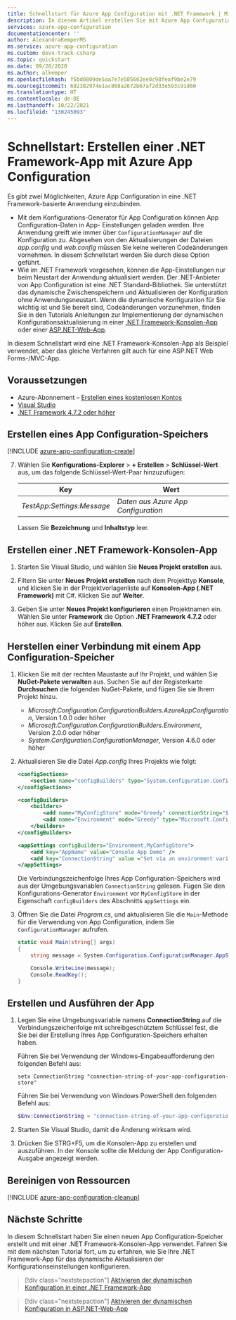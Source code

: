 ```yaml
---
title: Schnellstart für Azure App Configuration mit .NET Framework | Microsoft-Dokumentation
description: In diesem Artikel erstellen Sie mit Azure App Configuration eine .NET Framework-App, um die Speicherung und Verwaltung von Anwendungseinstellungen getrennt von Ihrem Code zu zentralisieren.
services: azure-app-configuration
documentationcenter: ''
author: AlexandraKemperMS
ms.service: azure-app-configuration
ms.custom: devx-track-csharp
ms.topic: quickstart
ms.date: 09/28/2020
ms.author: alkemper
ms.openlocfilehash: f5bd0809de5aa7e7e585662ee0c98feaf9be2e79
ms.sourcegitcommit: 692382974e1ac868a2672b67af2d33e593c91d60
ms.translationtype: HT
ms.contentlocale: de-DE
ms.lasthandoff: 10/22/2021
ms.locfileid: "130245093"
---
```

# <a name="quickstart-create-a-net-framework-app-with-azure-app-configuration"></a>Schnellstart: Erstellen einer .NET Framework-App mit Azure App Configuration

Es gibt zwei Möglichkeiten, Azure App Configuration in eine .NET Framework-basierte Anwendung einzubinden.
- Mit dem Konfigurations-Generator für App Configuration können App Configuration-Daten in App- Einstellungen geladen werden. Ihre Anwendung greift wie immer über `ConfigurationManager` auf die Konfiguration zu. Abgesehen von den Aktualisierungen der Dateien *app.config* und *web.config* müssen Sie keine weiteren Codeänderungen vornehmen. In diesem Schnellstart werden Sie durch diese Option geführt.
- Wie im .NET Framework vorgesehen, können die App-Einstellungen nur beim Neustart der Anwendung aktualisiert werden. Der .NET-Anbieter von App Configuration ist eine .NET Standard-Bibliothek. Sie unterstützt das dynamische Zwischenspeichern und Aktualisieren der Konfiguration ohne Anwendungsneustart. Wenn die dynamische Konfiguration für Sie wichtig ist und Sie bereit sind, Codeänderungen vorzunehmen, finden Sie in den Tutorials Anleitungen zur Implementierung der dynamischen Konfigurationsaktualisierung in einer [.NET Framework-Konsolen-App](./enable-dynamic-configuration-dotnet.md) oder einer [ASP.NET-Web-App](./enable-dynamic-configuration-aspnet-netfx.md).

In diesem Schnellstart wird eine .NET Framework-Konsolen-App als Beispiel verwendet, aber das gleiche Verfahren gilt auch für eine ASP.NET Web Forms-/MVC-App.

## <a name="prerequisites"></a>Voraussetzungen

- Azure-Abonnement – [Erstellen eines kostenlosen Kontos](https://azure.microsoft.com/free/dotnet)
- [Visual Studio](https://visualstudio.microsoft.com/vs)
- [.NET Framework 4.7.2 oder höher](https://dotnet.microsoft.com/download/dotnet-framework)

## <a name="create-an-app-configuration-store"></a>Erstellen eines App Configuration-Speichers

[!INCLUDE [azure-app-configuration-create](../../includes/azure-app-configuration-create.md)]

7. Wählen Sie **Konfigurations-Explorer** >  **+ Erstellen** > **Schlüssel-Wert** aus, um das folgende Schlüssel-Wert-Paar hinzuzufügen:

    | Key                        | Wert                               |
    |----------------------------|-------------------------------------|
    | *TestApp:Settings:Message* | *Daten aus Azure App Configuration* |

    Lassen Sie **Bezeichnung** und **Inhaltstyp** leer.

## <a name="create-a-net-framework-console-app"></a>Erstellen einer .NET Framework-Konsolen-App

1. Starten Sie Visual Studio, und wählen Sie **Neues Projekt erstellen** aus.

1. Filtern Sie unter **Neues Projekt erstellen** nach dem Projekttyp **Konsole**, und klicken Sie in der Projektvorlagenliste auf **Konsolen-App (.NET Framework)** mit C#. Klicken Sie auf **Weiter**.

1. Geben Sie unter **Neues Projekt konfigurieren** einen Projektnamen ein. Wählen Sie unter **Framework** die Option **.NET Framework 4.7.2** oder höher aus. Klicken Sie auf **Erstellen**.

## <a name="connect-to-an-app-configuration-store"></a>Herstellen einer Verbindung mit einem App Configuration-Speicher

1. Klicken Sie mit der rechten Maustaste auf Ihr Projekt, und wählen Sie **NuGet-Pakete verwalten** aus. Suchen Sie auf der Registerkarte **Durchsuchen** die folgenden NuGet-Pakete, und fügen Sie sie Ihrem Projekt hinzu.

    - *Microsoft.Configuration.ConfigurationBuilders.AzureAppConfiguration*, Version 1.0.0 oder höher
    - *Microsoft.Configuration.ConfigurationBuilders.Environment*, Version 2.0.0 oder höher
    - *System.Configuration.ConfigurationManager*, Version 4.6.0 oder höher

1. Aktualisieren Sie die Datei *App.config* Ihres Projekts wie folgt:

    ```xml
    <configSections>
        <section name="configBuilders" type="System.Configuration.ConfigurationBuildersSection, System.Configuration, Version=4.0.0.0, Culture=neutral, PublicKeyToken=b03f5f7f11d50a3a" restartOnExternalChanges="false" requirePermission="false" />
    </configSections>

    <configBuilders>
        <builders>
            <add name="MyConfigStore" mode="Greedy" connectionString="${ConnectionString}" type="Microsoft.Configuration.ConfigurationBuilders.AzureAppConfigurationBuilder, Microsoft.Configuration.ConfigurationBuilders.AzureAppConfiguration" />
            <add name="Environment" mode="Greedy" type="Microsoft.Configuration.ConfigurationBuilders.EnvironmentConfigBuilder, Microsoft.Configuration.ConfigurationBuilders.Environment" />
        </builders>
    </configBuilders>

    <appSettings configBuilders="Environment,MyConfigStore">
        <add key="AppName" value="Console App Demo" />
        <add key="ConnectionString" value ="Set via an environment variable - for example, dev, test, staging, or production connection string." />
    </appSettings>
    ```

   Die Verbindungszeichenfolge Ihres App Configuration-Speichers wird aus der Umgebungsvariablen `ConnectionString` gelesen. Fügen Sie den Konfigurations-Generator `Environment` vor `MyConfigStore` in der Eigenschaft `configBuilders` des Abschnitts `appSettings` ein.

1. Öffnen Sie die Datei *Program.cs*, und aktualisieren Sie die `Main`-Methode für die Verwendung von App Configuration, indem Sie `ConfigurationManager` aufrufen.

    ```csharp
    static void Main(string[] args)
    {
        string message = System.Configuration.ConfigurationManager.AppSettings["TestApp:Settings:Message"];

        Console.WriteLine(message);
        Console.ReadKey();
    }
    ```

## <a name="build-and-run-the-app"></a>Erstellen und Ausführen der App

1. Legen Sie eine Umgebungsvariable namens **ConnectionString** auf die Verbindungszeichenfolge mit schreibgeschütztem Schlüssel fest, die Sie bei der Erstellung Ihres App Configuration-Speichers erhalten haben. 

    Führen Sie bei Verwendung der Windows-Eingabeaufforderung den folgenden Befehl aus:
    ```console
    setx ConnectionString "connection-string-of-your-app-configuration-store"
    ```

    Führen Sie bei Verwendung von Windows PowerShell den folgenden Befehl aus:
    ```powershell
    $Env:ConnectionString = "connection-string-of-your-app-configuration-store"
    ```

1. Starten Sie Visual Studio, damit die Änderung wirksam wird. 

1. Drücken Sie STRG+F5, um die Konsolen-App zu erstellen und auszuführen. In der Konsole sollte die Meldung der App Configuration-Ausgabe angezeigt werden.

## <a name="clean-up-resources"></a>Bereinigen von Ressourcen

[!INCLUDE [azure-app-configuration-cleanup](../../includes/azure-app-configuration-cleanup.md)]

## <a name="next-steps"></a>Nächste Schritte

In diesem Schnellstart haben Sie einen neuen App Configuration-Speicher erstellt und mit einer .NET Framework-Konsolen-App verwendet. Fahren Sie mit dem nächsten Tutorial fort, um zu erfahren, wie Sie Ihre .NET Framework-App für das dynamische Aktualisieren der Konfigurationseinstellungen konfigurieren.

> [!div class="nextstepaction"]
> [Aktivieren der dynamischen Konfiguration in einer .NET Framework-App](./enable-dynamic-configuration-dotnet.md)

> [!div class="nextstepaction"]
> [Aktivieren der dynamischen Konfiguration in ASP.NET-Web-App](./enable-dynamic-configuration-aspnet-netfx.md)
